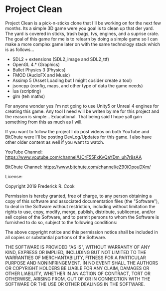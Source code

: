 # Project Clean

Project Clean is a pick-n-sticks clone that I'll be working on for the
next few months. Its a simple 3D game were you goal is to clean up
that der yard. The yard is covered in sticks, trash bags, tvs, engines,
and a suprise crate. The goal of this game for me is to relearn by doing
a simple game so I can make a more complex game later on with the same 
technology stack which is as follows...

* SDL2 + extensions (SDL2_image and SDL2_ttf)
* OpenGL 4.* (Graphics)
* Bullet Physics 3 (Physics)
* FMOD (AudioFX and Music)
* Assimp 5 (Asset Loading but I might cosider create a tool)
* jsoncpp (config, maps, and other type of data the game needs)
* lua (scripting)
* glm (teh maths)

For anyone wonder yes I'm not going to use Unity5 or Unreal 4 engines for
creating this game. Any tool I need will be writen by me for this project
and the reason is simple... Educational. That being said I hope yall gain
something from this as much as I will. 

If you want to follow the project I do post videos on both YouTube and BitChute
were I'll be posting DevLog/Updates for this game. I also have other older
content as well if you want to watch.

YouTube Channel:
https://www.youtube.com/channel/UCrF55FxKvQaYDm_uh7r8sAA

BitChute Channel:
https://www.bitchute.com/channel/eZ90iOpouDXm/

License:

Copyright 2019 Frederick R. Cook

Permission is hereby granted, free of charge, to any person obtaining a copy of this software and associated documentation files (the "Software"), to deal in the Software without restriction, including without limitation the rights to use, copy, modify, merge, publish, distribute, sublicense, and/or sell copies of the Software, and to permit persons to whom the Software is furnished to do so, subject to the following conditions:

The above copyright notice and this permission notice shall be included in all copies or substantial portions of the Software.

THE SOFTWARE IS PROVIDED "AS IS", WITHOUT WARRANTY OF ANY KIND, EXPRESS OR IMPLIED, INCLUDING BUT NOT LIMITED TO THE WARRANTIES OF MERCHANTABILITY, FITNESS FOR A PARTICULAR PURPOSE AND NONINFRINGEMENT. IN NO EVENT SHALL THE AUTHORS OR COPYRIGHT HOLDERS BE LIABLE FOR ANY CLAIM, DAMAGES OR OTHER LIABILITY, WHETHER IN AN ACTION OF CONTRACT, TORT OR OTHERWISE, ARISING FROM, OUT OF OR IN CONNECTION WITH THE SOFTWARE OR THE USE OR OTHER DEALINGS IN THE SOFTWARE.